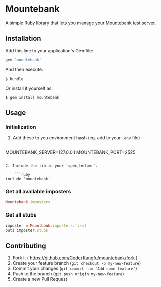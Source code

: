 # Mountebank

A simple Ruby library that lets you manage your [Mountebank test server](http://www.mbtest.org/).

## Installation

Add this line to your application's Gemfile:

```ruby
gem 'mountebank'
```

And then execute:

    $ bundle

Or install it yourself as:

    $ gem install mountebank

## Usage

### Initialization

1. Add these to you environment hash (eg. add to your `.env` file)
	
	```
MOUNTEBANK_SERVER=127.0.0.1
MOUNTEBANK_PORT=2525
```

2. Include the lib in your `spec_helper`.

	```ruby
include 'mountebank'
```

### Get all available imposters

```ruby
Mountebank.imposters
```

### Get all stubs

```ruby
imposter = Mountbank.imposters.first
puts imposter.stubs
```

## Contributing

1. Fork it ( https://github.com/CoderKungfu/mountebank/fork )
2. Create your feature branch (`git checkout -b my-new-feature`)
3. Commit your changes (`git commit -am 'Add some feature'`)
4. Push to the branch (`git push origin my-new-feature`)
5. Create a new Pull Request
